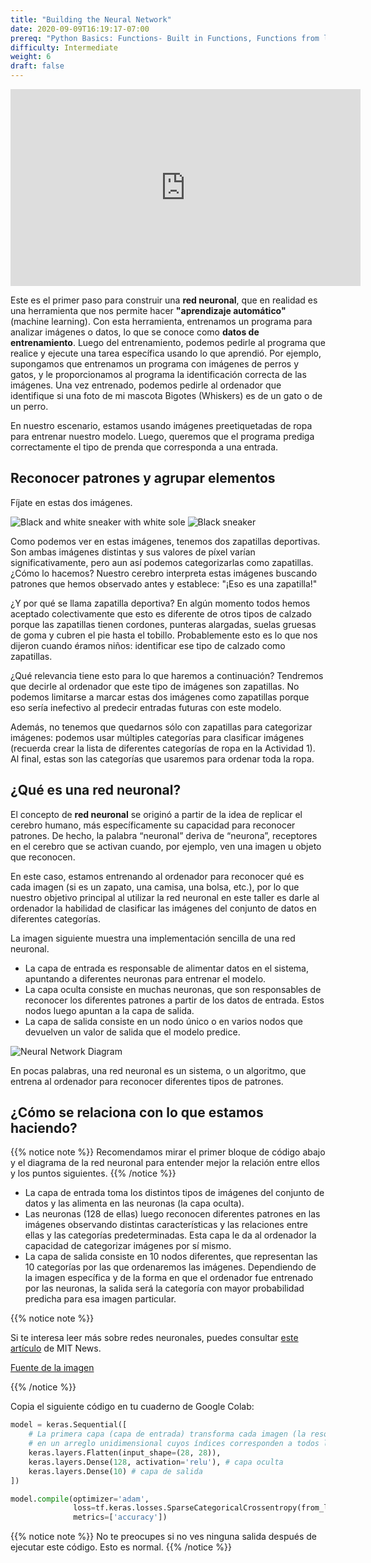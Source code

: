```yaml
---
title: "Building the Neural Network"
date: 2020-09-09T16:19:17-07:00
prereq: "Python Basics: Functions- Built in Functions, Functions from libraries; Data Types- Strings, Numbers, Reading from Console; Data Structures- Lists, Tuples, Sets"
difficulty: Intermediate
weight: 6
draft: false
---
```


<iframe width="560" height="315" src="https://www.youtube.com/embed/ttOhB-w8dt0" frameborder="0" allow="accelerometer; autoplay; encrypted-media; gyroscope; picture-in-picture" allowfullscreen></iframe>

Este es el primer paso para construir una **red neuronal**, que en realidad es una herramienta que nos permite hacer **"aprendizaje automático"** (machine learning). Con esta herramienta, entrenamos un programa para analizar imágenes o datos, lo que se conoce como **datos de entrenamiento**. 
Luego del entrenamiento, podemos pedirle al programa que realice y ejecute una tarea específica usando lo que aprendió. Por ejemplo, supongamos que entrenamos un programa con imágenes de perros y gatos, y le proporcionamos al programa la identificación correcta de las imágenes. Una vez entrenado, podemos pedirle al ordenador que identifique si una foto de mi mascota Bigotes (Whiskers) es de un gato o de un perro. 

En nuestro escenario, estamos usando imágenes preetiquetadas de ropa para entrenar nuestro modelo. Luego, queremos que el programa prediga correctamente el tipo de prenda que corresponda a una entrada.

## Reconocer patrones y agrupar elementos

Fíjate en estas dos imágenes.

![Black and white sneaker with white sole](../media/NN_sneaker_ex1.png "Black and white sneaker with white sole")
![Black sneaker](../media/NN_sneaker_ex2.png "Black sneaker")

Como podemos ver en estas imágenes, tenemos dos zapatillas deportivas. Son ambas imágenes distintas y sus valores de píxel varían significativamente, pero aun así podemos categorizarlas como zapatillas. ¿Cómo lo hacemos? Nuestro cerebro interpreta estas imágenes buscando patrones que hemos observado antes y establece: "¡Eso es una zapatilla!"

¿Y por qué se llama zapatilla deportiva? En algún momento todos hemos aceptado colectivamente que esto es diferente de otros tipos de calzado porque las zapatillas tienen cordones, punteras alargadas, suelas gruesas de goma y cubren el pie hasta el tobillo. Probablemente esto es lo que nos dijeron cuando éramos niños: identificar ese tipo de calzado como zapatillas.

¿Qué relevancia tiene esto para lo que haremos a continuación? Tendremos que decirle al ordenador que este tipo de imágenes son zapatillas. No podemos limitarse a marcar estas dos imágenes como zapatillas porque eso sería inefectivo al predecir entradas futuras con este modelo.

Además, no tenemos que quedarnos sólo con zapatillas para categorizar imágenes: podemos usar múltiples categorías para clasificar imágenes (recuerda crear la lista de diferentes categorías de ropa en la Actividad 1). Al final, estas son las categorías que usaremos para ordenar toda la ropa.

## ¿Qué es una red neuronal?

El concepto de **red neuronal** se originó a partir de la idea de replicar el cerebro humano, más específicamente su capacidad para reconocer patrones. De hecho, la palabra “neuronal” deriva de “neurona”, receptores en el cerebro que se activan cuando, por ejemplo, ven una imagen u objeto que reconocen.

En este caso, estamos entrenando al ordenador para reconocer qué es cada imagen (si es un zapato, una camisa, una bolsa, etc.), por lo que nuestro objetivo principal al utilizar la red neuronal en este taller es darle al ordenador la habilidad de clasificar las imágenes del conjunto de datos en diferentes categorías.

La imagen siguiente muestra una implementación sencilla de una red neuronal.

- La capa de entrada es responsable de alimentar datos en el sistema, apuntando a diferentes neuronas para entrenar el modelo.
- La capa oculta consiste en muchas neuronas, que son responsables de reconocer los diferentes patrones a partir de los datos de entrada. Estos nodos luego apuntan a la capa de salida.
- La capa de salida consiste en un nodo único o en varios nodos que devuelven un valor de salida que el modelo predice.

![Neural Network Diagram](../media/neural_network.png "Neural Network Diagram")

En pocas palabras, una red neuronal es un sistema, o un algoritmo, que entrena al ordenador para reconocer diferentes tipos de patrones. 

## ¿Cómo se relaciona con lo que estamos haciendo?

{{% notice note %}}
Recomendamos mirar el primer bloque de código abajo y el diagrama de la red neuronal para entender mejor la relación entre ellos y los puntos siguientes.
{{% /notice %}}

- La capa de entrada toma los distintos tipos de imágenes del conjunto de datos y las alimenta en las neuronas (la capa oculta).
- Las neuronas (128 de ellas) luego reconocen diferentes patrones en las imágenes observando distintas características y las relaciones entre ellas y las categorías predeterminadas. Esta capa le da al ordenador la capacidad de categorizar imágenes por sí mismo.
- La capa de salida consiste en 10 nodos diferentes, que representan las 10 categorías por las que ordenaremos las imágenes. Dependiendo de la imagen específica y de la forma en que el ordenador fue entrenado por las neuronas, la salida será la categoría con mayor probabilidad predicha para esa imagen particular.

{{% notice note %}}

Si te interesa leer más sobre redes neuronales, puedes consultar <a href="https://news.mit.edu/2017/explained-neural-networks-deep-learning-0414" target="_blank">este artículo</a> de MIT News.
 
<a href="https://en.wikipedia.org/wiki/Neural_network#/media/File:Neural_network_example.svg" target="_blank">Fuente de la imagen</a>

{{% /notice %}}

Copia el siguiente código en tu cuaderno de Google Colab:

```python
model = keras.Sequential([ 
    # La primera capa (capa de entrada) transforma cada imagen (la resolución es 28 x 28 píxeles)
    # en un arreglo unidimensional cuyos índices corresponden a todos los píxeles de la imagen.
    keras.layers.Flatten(input_shape=(28, 28)), 
    keras.layers.Dense(128, activation='relu'), # capa oculta
    keras.layers.Dense(10) # capa de salida
])
```


```python
model.compile(optimizer='adam',
              loss=tf.keras.losses.SparseCategoricalCrossentropy(from_logits=True),
              metrics=['accuracy'])
```

{{% notice note %}}
No te preocupes si no ves ninguna salida después de ejecutar este código. Esto es normal.
{{% /notice %}}